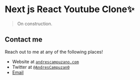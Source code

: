 # Next js React Youtube Clone✨

> On construction.

## Contact me

Reach out to me at any of the following places!

- Website at <a href="https://andrescampuzano.com" target="_blank">`andrescampuzano.com`</a>
- Twitter at <a href="http://twitter.com/andrescampuzan0" target="_blank">`@AndresCampuzan0`</a>
- <a href='mailto:hello@andrescampuzano.com'>Email</a>
